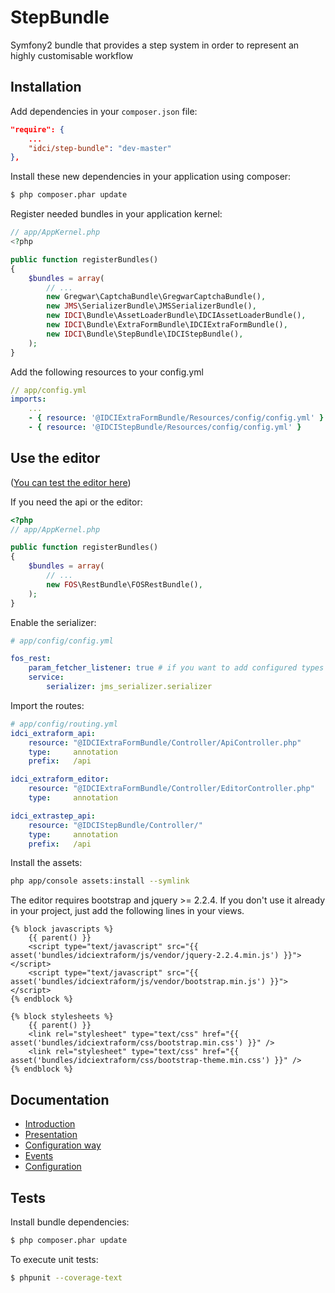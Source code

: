 StepBundle
==========

Symfony2 bundle that provides a step system in order to represent an highly customisable workflow

Installation
------------

Add dependencies in your `composer.json` file:
```json
"require": {
    ...
    "idci/step-bundle": "dev-master"
},
```

Install these new dependencies in your application using composer:
```sh
$ php composer.phar update
```

Register needed bundles in your application kernel:
```php
// app/AppKernel.php
<?php

public function registerBundles()
{
    $bundles = array(
        // ...
        new Gregwar\CaptchaBundle\GregwarCaptchaBundle(),
        new JMS\SerializerBundle\JMSSerializerBundle(),
        new IDCI\Bundle\AssetLoaderBundle\IDCIAssetLoaderBundle(),
        new IDCI\Bundle\ExtraFormBundle\IDCIExtraFormBundle(),
        new IDCI\Bundle\StepBundle\IDCIStepBundle(),
    );
}
```

Add the following resources to your config.yml
```yml
// app/config.yml
imports:
    ...
    - { resource: '@IDCIExtraFormBundle/Resources/config/config.yml' }
    - { resource: '@IDCIStepBundle/Resources/config/config.yml' }
```

Use the editor
--------------

([You can test the editor here](http://extra-form.labs.idci.fr/extra-step/editor))

If you need the api or the editor:

```php
<?php
// app/AppKernel.php

public function registerBundles()
{
    $bundles = array(
        // ...
        new FOS\RestBundle\FOSRestBundle(),
    );
}
```

Enable the serializer:

```yml
# app/config/config.yml

fos_rest:
    param_fetcher_listener: true # if you want to add configured types
    service:
        serializer: jms_serializer.serializer
```

Import the routes:
```yml
# app/config/routing.yml
idci_extraform_api:
    resource: "@IDCIExtraFormBundle/Controller/ApiController.php"
    type:     annotation
    prefix:   /api

idci_extraform_editor:
    resource: "@IDCIExtraFormBundle/Controller/EditorController.php"
    type:     annotation

idci_extrastep_api:
    resource: "@IDCIStepBundle/Controller/"
    type:     annotation
    prefix:   /api
```

Install the assets:
```sh
php app/console assets:install --symlink
```

The editor requires bootstrap and jquery >= 2.2.4. If you don't use it already in your project, just add the following lines in your views.

```twig
{% block javascripts %}
    {{ parent() }}
    <script type="text/javascript" src="{{ asset('bundles/idciextraform/js/vendor/jquery-2.2.4.min.js') }}"></script>
    <script type="text/javascript" src="{{ asset('bundles/idciextraform/js/vendor/bootstrap.min.js') }}"></script>
{% endblock %}

{% block stylesheets %}
    {{ parent() }}
    <link rel="stylesheet" type="text/css" href="{{ asset('bundles/idciextraform/css/bootstrap.min.css') }}" />
    <link rel="stylesheet" type="text/css" href="{{ asset('bundles/idciextraform/css/bootstrap-theme.min.css') }}" />
{% endblock %}
```

Documentation
-------------

* [Introduction](Resources/doc/introduction.md)
* [Presentation](Resources/doc/presentation.md)
* [Configuration way](Resources/doc/configurationWay.md)
* [Events](Resources/doc/events.md)
* [Configuration](Resources/doc/configuration.md)

Tests
-----

Install bundle dependencies:
```sh
$ php composer.phar update
```

To execute unit tests:
```sh
$ phpunit --coverage-text
```
